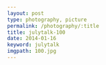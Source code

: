 ```yaml
---
layout: post
type: photography, picture
permalink: /photography/:title
title: julytalk-100
date: 2014-01-16
keyword: julytalk
imgpath: 100.jpg
---
```




